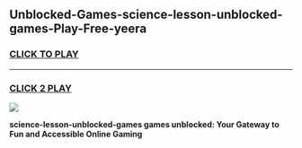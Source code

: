 
## Unblocked-Games-science-lesson-unblocked-games-Play-Free-yeera
<h3>
<a href="https://premium76.site?title=science-lesson-unblocked-games&ref=15A">CLICK TO PLAY</a></h3>
<hr>

<h3>
<a href="https://premium76.site?title=science-lesson-unblocked-games&ref=15A">CLICK 2 PLAY</a>
  
</h3>

<a href="https://premium76.site?title=science-lesson-unblocked-games&ref=15A"><img src="https://clearcache.store/games.png"></a>


**science-lesson-unblocked-games games unblocked: Your Gateway to Fun and Accessible Online Gaming**
